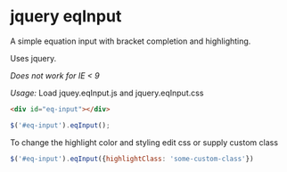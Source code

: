 jquery eqInput
==============

A simple equation input with bracket completion and highlighting. 

Uses jquery. 

*Does not work for IE < 9*

_Usage:_
Load jquey.eqInput.js and jquery.eqInput.css

```html
<div id="eq-input"></div>
```
```javascript
$('#eq-input').eqInput();
```

To change the highlight color and styling edit css or supply custom class
```javascript
$('#eq-input').eqInput({highlightClass: 'some-custom-class'})
```
